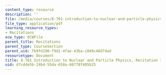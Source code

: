 ```yaml
---
content_type: resource
description: ''
file: /media/courses/8-701-introduction-to-nuclear-and-particle-physics-fall-2020/d7cdde5b24b455da658a68778f405b25_MIT8_701f20_rec3.pdf
file_type: application/pdf
learning_resource_types:
- Recitations
ocw_type: OCWFile
parent_title: Recitations
parent_type: CourseSection
parent_uid: fb9fd190-f9d1-4fae-43ba-c049c46d74ad
resourcetype: Document
title: 8.701 Introduction to Nuclear and Particle Physics, Recitation 3
uid: d7cdde5b-24b4-55da-658a-68778f405b25
---
```


